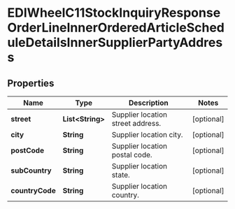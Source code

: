 

# EDIWheelC11StockInquiryResponseOrderLineInnerOrderedArticleScheduleDetailsInnerSupplierPartyAddress


## Properties

| Name | Type | Description | Notes |
|------------ | ------------- | ------------- | -------------|
|**street** | **List&lt;String&gt;** | Supplier location street address. |  [optional] |
|**city** | **String** | Supplier location city. |  [optional] |
|**postCode** | **String** | Supplier location postal code. |  [optional] |
|**subCountry** | **String** | Supplier location state. |  [optional] |
|**countryCode** | **String** | Supplier location country. |  [optional] |



